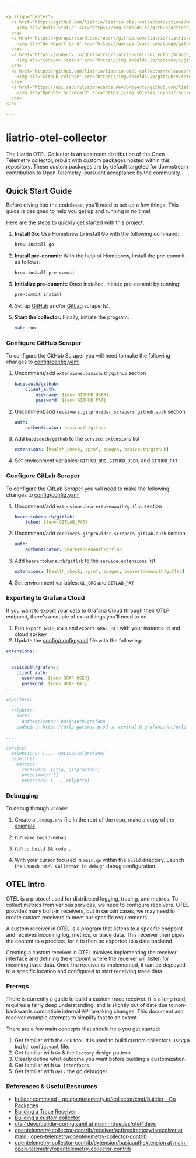 ```yaml
---

<p align="center">
  <a href="https://github.com/liatrio/liatrio-otel-collector/actions/workflows/build.yml?query=branch%3Amain">
    <img alt="Build Status" src="https://img.shields.io/github/actions/workflow/status/liatrio/liatrio-otel-collector/build.yml?branch=main&style=for-the-badge">
  </a>
  <a href="https://goreportcard.com/report/github.com/liatrio/liatrio-otel-collector/pkg/receiver/gitproviderreceiver">
    <img alt="Go Report Card" src="https://goreportcard.com/badge/github.com/liatrio/liatrio-otel-collector/pkg/receiver/gitproviderreceiver?style=for-the-badge">
  </a>
  <a href="https://codecov.io/gh/liatrio/liatrio-otel-collector/branch/main" >
    <img alt="Codecov Status" src="https://img.shields.io/codecov/c/github/liatrio/liatrio-otel-collector?style=for-the-badge"/>
  </a>
  <a href="https://github.com/liatrio/liatrio-otel-collector/releases">
    <img alt="GitHub release" src="https://img.shields.io/github/v/release/liatrio/liatrio-otel-collector?include_prereleases&style=for-the-badge">
  </a>
  <a href="https://api.securityscorecards.dev/projects/github.com/liatrio/liatrio-otel-collector/badge">
    <img alt="OpenSSF Scorecard" src="https://img.shields.io/ossf-scorecard/github.com/liatrio/liatrio-otel-collector?label=openssf%20scorecard&style=for-the-badge">
  </a>
</p>

---
```


# liatrio-otel-collector

The Liatrio OTEL Collector is an upstream distribution of the Open Telemetry
collector, rebuilt with custom packages hosted within this repository.  These
custom packages are by default targeted for downstream contribution to Open
Telemetry; pursuant acceptance by the community.

## Quick Start Guide

Before diving into the codebase, you'll need to set up a few things. This guide
is designed to help you get up and running in no time!

Here are the steps to quickly get started with this project:

1. **Install Go:** Use Homebrew to install Go with the following command:

    ```bash
    brew install go
    ```

2. **Install pre-commit:** With the help of Homebrew, install the pre-commit as
follows:

    ```bash
    brew install pre-commit
    ```

3. **Initialize pre-commit:** Once installed, initiate pre-commit by running:

    ```bash
    pre-commit install
    ```

4. Set up [GitHub][0] and/or [GitLab][1] scraper(s).

5. **Start the collector:** Finally, initiate the program:

    ```bash
    make run
    ```

### Configure GitHub Scraper

To configure the GitHub Scraper you will need to make the following changes to
[config/config.yaml][2]:

1) Uncomment/add `extensions.basicauth/github` section

    ```yaml
    basicauth/github:
        client_auth:
            username: ${env:GITHUB_USER}
            password: ${env:GITHUB_PAT}
    ```

2) Uncomment/add `receivers.gitprovider.scrapers.github.auth` section

    ```yaml
    auth:
        authenticator: basicauth/github
    ```

3) Add `basicauth/github` to the `service.extensions` list

    ```yaml
    extensions: [health_check, pprof, zpages, basicauth/github]
    ```

4) Set environment variables: `GITHUB_ORG`, `GITHUB_USER`, and `GITHUB_PAT`

### Configure GitLab Scraper

To configure the GitLab Scraper you will need to make the following changes to
[config/config.yaml][2]

1) Uncomment/add `extensions.bearertokenauth/gitlab` section

    ```yaml
    bearertokenauth/gitlab:
        token: ${env:GITLAB_PAT}
    ```

2) Uncomment/add `receivers.gitprovider.scrapers.gitlab.auth` section

    ```yaml
    auth:
        authenticator: bearertokenauth/gitlab
    ```

3) Add `bearertokenauth/gitlab` to the `service.extensions` list

    ```yaml
    extensions: [health_check, pprof, zpages, bearertokenauth/gitlab]
    ```

4) Set environment variables: `GL_ORG` and `GITLAB_PAT`

### Exporting to Grafana Cloud

If you want to export your data to Grafana Cloud through their OTLP endpoint,
there's a couple of extra things you'll need to do.

1. Run `export GRAF_USER` and `export GRAF_PAT` with your instance id and cloud
api key
2. Update the [config/config.yaml][2] file with the following:

```yaml
extensions:
  ...

  basicauth/grafana:
    client_auth:
      username: ${env:GRAF_USER}
      password: ${env:GRAF_PAT}
...

exporters:
  ...
  otlphttp:
    auth:
      authenticator: basicauth/grafana
    endpoint: https://otlp-gateway-prod-us-central-0.grafana.net/otlp

...

service:
  extensions: [..., basicauth/grafana]
  pipelines:
    metrics:
      receivers: [otlp, gitprovider]
      processors: []
      exporters: [..., otlphttp]

```

### Debugging

To debug through `vscode`:

1) Create a `.debug.env` file in the root of the repo, make a copy of the
[example](.debug.env.example)

2) run `make build-debug`

3) run `cd build && code .`

4) With your cursor focused in `main.go` within the `build` directory. Launch
the `Launch Otel Collector in debug"` debug configuration.

## OTEL Intro

OTEL is a protocol used for distributed logging, tracing, and metrics.
To collect metrics from various services, we need to configure receivers.
OTEL provides many built-in receivers, but in certain cases, we may need to
create custom receivers to meet our specific requirements.

A custom receiver in OTEL is a program that listens to a specific endpoint and
receives incoming log, metrics, or trace data. This receiver then pipes the
content to a process, for it to then be exported to a data backend.

Creating a custom receiver in OTEL involves implementing the receiver interface
and defining the endpoint where the receiver will listen for incoming trace data.
Once the receiver is implemented, it can be deployed to a specific location and
configured to start receiving trace data.

### Prereqs

There is currently a guide to build a custom trace receiver. It is a long read,
requires a fairly deep understanding, and is slightly out of date due to
non-backwards compatible internal API breaking changes. This document and
receiver example attempts to simplify that to an extent.

There are a few main concepts that should help you get started:

1. Get familiar with the `ocb` tool. It is used to build custom collectors using
a `build-config.yaml` file.
2. Get familiar with `Go` & the `Factory` design pattern.
3. Clearly define what outcome you want before building a customization.
4. Get familiar with `Go interfaces`.
5. Get familiar with `delv` the go debugger.

### References & Useful Resources

* [builder command - go.opentelemetry.io/collector/cmd/builder - Go Packages][3]
* [Building a Trace Receiver][4]
* [Building a custom collector][5]
* [otel4devs/builder-config.yaml at main · rquedas/otel4devs][6]
* [opentelemetry-collector-contrib/receiver/activedirectorydsreceiver at main · open-telemetry/opentelemetry-collector-contrib][7]
* [opentelemetry-collector-contrib/extension/basicauthextension at main · open-telemetry/opentelemetry-collector-contrib][8]

[0]: #configure-github-scraper
[1]: #configure-gitlab-scraper
[2]: ./config/config.yaml
[3]: https://pkg.go.dev/go.opentelemetry.io/collector/cmd/builder#section-readme
[4]: https://opentelemetry.io/docs/collector/trace-receiver/#representing-operations-with-spans
[5]: https://opentelemetry.io/docs/collector/custom-collector/
[6]: https://github.com/rquedas/otel4devs/blob/main/collector/receiver/trace-receiver/builder-config.yaml
[7]: https://github.com/open-telemetry/opentelemetry-collector-contrib/tree/main/receiver/activedirectorydsreceiver
[8]: https://github.com/open-telemetry/opentelemetry-collector-contrib/tree/main/extension/basicauthextension
